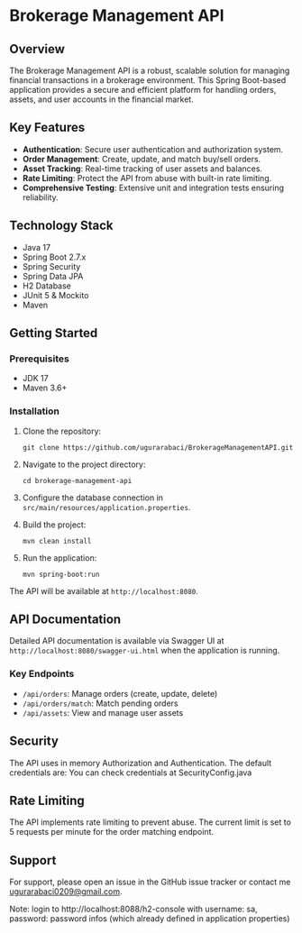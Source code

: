 # Brokerage Management API

## Overview

The Brokerage Management API is a robust, scalable solution for managing financial transactions in a brokerage environment. This Spring Boot-based application provides a secure and efficient platform for handling orders, assets, and user accounts in the financial market.

## Key Features

- **Authentication**: Secure user authentication and authorization system.
- **Order Management**: Create, update, and match buy/sell orders.
- **Asset Tracking**: Real-time tracking of user assets and balances.
- **Rate Limiting**: Protect the API from abuse with built-in rate limiting.
- **Comprehensive Testing**: Extensive unit and integration tests ensuring reliability.

## Technology Stack

- Java 17
- Spring Boot 2.7.x
- Spring Security
- Spring Data JPA
- H2 Database
- JUnit 5 & Mockito
- Maven

## Getting Started

### Prerequisites

- JDK 17
- Maven 3.6+

### Installation

1. Clone the repository:
   ```
   git clone https://github.com/ugurarabaci/BrokerageManagementAPI.git
   
   ```

2. Navigate to the project directory:
   ```
   cd brokerage-management-api
   ```

3. Configure the database connection in `src/main/resources/application.properties`.

4. Build the project:
   ```
   mvn clean install
   ```

5. Run the application:
   ```
   mvn spring-boot:run
   ```

The API will be available at `http://localhost:8080`.

## API Documentation

Detailed API documentation is available via Swagger UI at `http://localhost:8080/swagger-ui.html` when the application is running.

### Key Endpoints

- `/api/orders`: Manage orders (create, update, delete)
- `/api/orders/match`: Match pending orders
- `/api/assets`: View and manage user assets

## Security

The API uses in memory Authorization and Authentication. The default credentials are:
You can check credentials at SecurityConfig.java

## Rate Limiting

The API implements rate limiting to prevent abuse. The current limit is set to 5 requests per minute for the order matching endpoint.

## Support

For support, please open an issue in the GitHub issue tracker or contact me ugurarabaci0209@gmail.com.

Note: login to http://localhost:8088/h2-console with username: sa, password: password infos (which already defined in application properties)